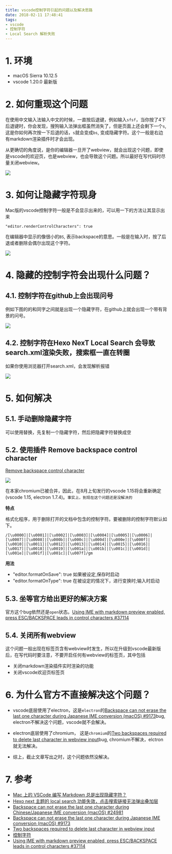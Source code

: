 ```yaml
---
title: vscode控制字符引起的问题以及解决思路
date: 2018-02-11 17:48:41
tags:
- vscode
- 控制字符
- Local Search 解析失败
---
```


# 1. 环境
- macOS Sierra 10.12.5
- vscode  1.20.0 最新版

# 2. 如何重现这个问题
在使用中文输入法输入中文的时候，一直按后退键，例如输入`sfsf`，当你按了4下后退键时，你会发现，搜狗输入法弹出框虽然消失了，但是页面上还会剩下一个`s`, 这是你如何再次按一下后退的话，`s`就会变成`bs`, 变成隐藏字符。这个一般是右边有markdown渲染插件时才会出现。

从更确切的角度说，是你的编辑器一旦开了webview，就会出现这个问题，即使是vscode的欢迎页，也是webview，也会导致这个问题。所以最好在写代码时尽量关闭webview。

![](https://wdd.js.org/img/images/20180211232544_7L7Ra6_Jietu20180211-232450.jpeg)

# 3. 如何让隐藏字符现身

Mac版的vscode控制字符一般是不会显示出来的，可以用一下的方法让其显示出来

```
"editor.renderControlCharacters": true
```

在编辑器中显示的像很小的`BS`, 表示backspace的意思。一般是在输入时，按了后退或者删除会偶尔出现这个字符。

![](https://wdd.js.org/img/images/20180211175234_yzJFjc_Jietu20180211-175225.jpeg)


# 4. 隐藏的控制字符会出现什么问题？

## 4.1. 控制字符在github上会出现问号

例如下图的的和同字之间就是出现一个隐藏字符，在github上就会出现一个带有背景的问号。

![](https://wdd.js.org/img/images/20180211180035_gpDDju_Jietu20180211-175923s.jpeg)

## 4.2. 控制字符在Hexo NexT Local Search 会导致search.xml渲染失败，搜索框一直在转圈

如果你使用浏览器打开search.xml，会发现解析报错

![](https://wdd.js.org/img/images/20180211180331_Xr4FXL_Jietu20180211-180320.jpeg)


# 5. 如何解决
## 5.1. 手动删除隐藏字符
可以使用替换，先复制一个隐藏字符，然后把隐藏字符替换成空

## 5.2. 使用插件 Remove backspace control character
[Remove backspace control character](https://marketplace.visualstudio.com/items?itemName=satokaz.vscode-bs-ctrlchar-remover)

![](https://wdd.js.org/img/images/20180211181051_MzYF2H_Jietu20180211-181045.jpeg)

在本家chromium已被合并，因此，在8月上旬发行的vscode 1.15将会重新确定(vscode 1.15, electron 1.7.4)。`事实上，到现在这个问题还是没解决的`

**特点**

格式化程序，用于删除打开的文档中包含的控制字符。要被删除的控制字符默认如下。

```
/[\u0000]|[\u0001]|[\u0002]|[\u0003]|[\u0004]|[\u0005]|[\u0006]|[\u0007]|[\u0008]|[\u000b]|[\u000c]|[\u000d]|[\u000e]|[\u000f]|[\u0010]|[\u0011]|[\u0012]|[\u0013]|[\u0014]|[\u0015]|[\u0016]|[\u0017]|[\u0018]|[\u0019]|[\u001a]|[\u001b]|[\u001c]|[\u001d]|[\u001e]|[\u001f]|[\u001c]|[\u007f]/gm
```

**用法**
- "editor.formatOnSave": true 如果被设定,保存时启动
- "editor.formatOnType": true 在被设定的情况下，进行变换时;输入时启动

## 5.3. 坐等官方给出更好的解决方案
官方这个bug依然还是`open`状态。[Using IME with markdown preview enabled, press ESC/BACKSPACE leads in control characters #37114](https://github.com/Microsoft/vscode/issues/37114)

## 5.4. 关闭所有webview
这个问题一般出现在标签页含有webview时发生，所以在升级到vscode最新版后，在写代码时要注意，不要开启任何有webview的标签页，其中包括
- 关闭markdown渲染插件实时渲染的功能
- 关闭vscode欢迎页标签页

# 6. 为什么官方不直接解决这个问题？
- vscode底层使用了electron，这是`electron`的[Backspace can not erase the last one character during Japanese IME conversion (macOS) #9173](https://github.com/electron/electron/issues/9173)bug, electron不解决这个问题，vscode就不会解决。

- electron底层使用了chromium， 这是`chromium`的[Two backspaces required to delete last character in webview input](https://bugs.chromium.org/p/chromium/issues/detail?id=714771)bug, chromium不解决，elctron就无法解决。

- 综上，截止文章写出之时，这个问题依然没解决。


# 7. 参考
- [Mac 上的 VSCode 编写 Markdown 总是出现隐藏字符？](https://www.zhihu.com/question/61638859)
- [Hexo next 主题的 local search 功能失效，点击搜索链接无法弹出叠加层](https://www.v2ex.com/t/298727)
- [Backspace can not erase the last one character during Chinese/Japanese IME conversion (macOS) #24981](https://github.com/Microsoft/vscode/issues/24981)
- [Backspace can not erase the last one character during Japanese IME conversion (macOS) #9173](https://github.com/electron/electron/issues/9173)
- [Two backspaces required to delete last character in webview input](https://bugs.chromium.org/p/chromium/issues/detail?id=714771)
- [控制字符](https://zh.wikipedia.org/wiki/%E6%8E%A7%E5%88%B6%E5%AD%97%E7%AC%A6)
- [Using IME with markdown preview enabled, press ESC/BACKSPACE leads in control characters #37114](https://github.com/Microsoft/vscode/issues/37114)